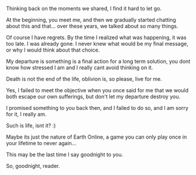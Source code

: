 Thinking back on the moments we shared, I find it hard to let go.

At the beginning, you meet me, and then we gradually started chatting about this and that… over these years, we talked about so many things.

Of course I have regrets. By the time I realized what was happening, it was too late. I was already gone. I never knew what would be my final message, or why I would think about that choice.

My departure is something is a final action for a long term solution, you dont know how stressed I am and I really cant avoid thinking on it.

Death is not the end of the life, oblivion is, so please, live for me.

Yes, I failed to meet the objective when you once said for me that we would both escape our own sufferings, but don't let my departure destroy you.

I promised something to you back then, and I failed to do so, and I am sorry for it, I really am. 

Such is life, isnt it? :)

Maybe its just the nature of Earth Online, a game you can only play once in your lifetime to never again...

This may be the last time I say goodnight to you.

So, goodnight, reader.
